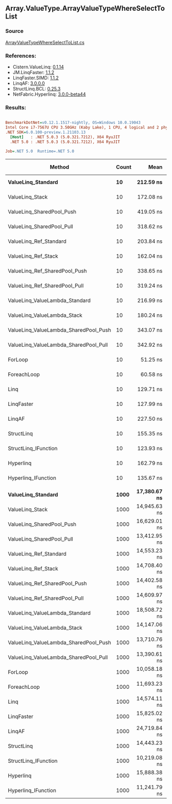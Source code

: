 ﻿## Array.ValueType.ArrayValueTypeWhereSelectToList

### Source
[ArrayValueTypeWhereSelectToList.cs](../LinqBenchmarks/Array/ValueType/ArrayValueTypeWhereSelectToList.cs)

### References:
- Cistern.ValueLinq: [0.1.14](https://www.nuget.org/packages/Cistern.ValueLinq/0.1.14)
- JM.LinqFaster: [1.1.2](https://www.nuget.org/packages/JM.LinqFaster/1.1.2)
- LinqFaster.SIMD: [1.1.2](https://www.nuget.org/packages/LinqFaster.SIMD/1.0.3)
- LinqAF: [3.0.0.0](https://www.nuget.org/packages/LinqAF/3.0.0.0)
- StructLinq.BCL: [0.25.3](https://www.nuget.org/packages/StructLinq.BCL/0.25.3)
- NetFabric.Hyperlinq: [3.0.0-beta44](https://www.nuget.org/packages/NetFabric.Hyperlinq/3.0.0-beta44)

### Results:
``` ini

BenchmarkDotNet=v0.12.1.1517-nightly, OS=Windows 10.0.19043
Intel Core i7-7567U CPU 3.50GHz (Kaby Lake), 1 CPU, 4 logical and 2 physical cores
.NET SDK=6.0.100-preview.1.21103.13
  [Host]   : .NET 5.0.3 (5.0.321.7212), X64 RyuJIT
  .NET 5.0 : .NET 5.0.3 (5.0.321.7212), X64 RyuJIT

Job=.NET 5.0  Runtime=.NET 5.0  

```
|                                Method | Count |         Mean |      Error |     StdDev | Ratio | RatioSD |   Gen 0 |   Gen 1 | Gen 2 | Allocated |
|-------------------------------------- |------ |-------------:|-----------:|-----------:|------:|--------:|--------:|--------:|------:|----------:|
|                    **ValueLinq_Standard** |    **10** |    **212.59 ns** |   **0.380 ns** |   **0.336 ns** |  **4.15** |    **0.03** |  **0.0880** |       **-** |     **-** |     **184 B** |
|                       ValueLinq_Stack |    10 |    172.08 ns |   0.487 ns |   0.431 ns |  3.36 |    0.02 |  0.0880 |       - |     - |     184 B |
|             ValueLinq_SharedPool_Push |    10 |    419.05 ns |   1.163 ns |   1.031 ns |  8.18 |    0.05 |  0.0877 |       - |     - |     184 B |
|             ValueLinq_SharedPool_Pull |    10 |    318.62 ns |   1.356 ns |   1.269 ns |  6.22 |    0.05 |  0.0877 |       - |     - |     184 B |
|                ValueLinq_Ref_Standard |    10 |    203.84 ns |   1.277 ns |   1.132 ns |  3.98 |    0.04 |  0.0880 |       - |     - |     184 B |
|                   ValueLinq_Ref_Stack |    10 |    162.04 ns |   0.869 ns |   0.726 ns |  3.16 |    0.02 |  0.0880 |       - |     - |     184 B |
|         ValueLinq_Ref_SharedPool_Push |    10 |    338.65 ns |   1.522 ns |   1.349 ns |  6.61 |    0.05 |  0.0877 |       - |     - |     184 B |
|         ValueLinq_Ref_SharedPool_Pull |    10 |    319.24 ns |   0.826 ns |   0.732 ns |  6.23 |    0.04 |  0.0877 |       - |     - |     184 B |
|        ValueLinq_ValueLambda_Standard |    10 |    216.99 ns |   0.943 ns |   0.882 ns |  4.23 |    0.02 |  0.0880 |       - |     - |     184 B |
|           ValueLinq_ValueLambda_Stack |    10 |    180.24 ns |   1.446 ns |   1.282 ns |  3.52 |    0.04 |  0.0880 |       - |     - |     184 B |
| ValueLinq_ValueLambda_SharedPool_Push |    10 |    343.07 ns |   0.746 ns |   0.698 ns |  6.69 |    0.05 |  0.0877 |       - |     - |     184 B |
| ValueLinq_ValueLambda_SharedPool_Pull |    10 |    342.92 ns |   0.837 ns |   0.783 ns |  6.69 |    0.05 |  0.0877 |       - |     - |     184 B |
|                               ForLoop |    10 |     51.25 ns |   0.350 ns |   0.310 ns |  1.00 |    0.00 |  0.1492 |       - |     - |     312 B |
|                           ForeachLoop |    10 |     60.58 ns |   0.711 ns |   0.630 ns |  1.18 |    0.01 |  0.1491 |       - |     - |     312 B |
|                                  Linq |    10 |    129.71 ns |   0.594 ns |   0.463 ns |  2.53 |    0.02 |  0.2525 |       - |     - |     528 B |
|                            LinqFaster |    10 |    127.99 ns |   1.030 ns |   0.913 ns |  2.50 |    0.02 |  0.4780 |       - |     - |   1,000 B |
|                                LinqAF |    10 |    227.50 ns |   3.560 ns |   3.330 ns |  4.44 |    0.07 |  0.1490 |       - |     - |     312 B |
|                            StructLinq |    10 |    155.35 ns |   0.573 ns |   0.536 ns |  3.03 |    0.02 |  0.1338 |       - |     - |     280 B |
|                  StructLinq_IFunction |    10 |    123.93 ns |   0.478 ns |   0.447 ns |  2.42 |    0.02 |  0.0880 |       - |     - |     184 B |
|                             Hyperlinq |    10 |    162.79 ns |   0.573 ns |   0.508 ns |  3.18 |    0.03 |  0.0880 |       - |     - |     184 B |
|                   Hyperlinq_IFunction |    10 |    135.67 ns |   0.937 ns |   0.877 ns |  2.65 |    0.03 |  0.0880 |       - |     - |     184 B |
|                                       |       |              |            |            |       |         |         |         |       |           |
|                    **ValueLinq_Standard** |  **1000** | **17,380.67 ns** |  **97.006 ns** |  **75.736 ns** |  **1.72** |    **0.01** | **31.2195** |       **-** |     **-** |  **65,504 B** |
|                       ValueLinq_Stack |  1000 | 14,945.63 ns |  44.392 ns |  39.352 ns |  1.49 |    0.01 | 30.2887 |       - |     - |  64,112 B |
|             ValueLinq_SharedPool_Push |  1000 | 16,629.01 ns | 118.274 ns | 104.847 ns |  1.65 |    0.02 | 15.3809 |       - |     - |  32,248 B |
|             ValueLinq_SharedPool_Pull |  1000 | 13,412.95 ns |  64.141 ns |  56.859 ns |  1.33 |    0.01 | 15.3809 |       - |     - |  32,248 B |
|                ValueLinq_Ref_Standard |  1000 | 14,553.23 ns |  66.010 ns |  51.536 ns |  1.44 |    0.01 | 31.2347 |       - |     - |  65,504 B |
|                   ValueLinq_Ref_Stack |  1000 | 14,708.40 ns |  29.438 ns |  24.582 ns |  1.46 |    0.01 | 30.2887 |       - |     - |  64,112 B |
|         ValueLinq_Ref_SharedPool_Push |  1000 | 14,402.58 ns | 119.449 ns | 111.732 ns |  1.43 |    0.02 | 15.3809 |       - |     - |  32,248 B |
|         ValueLinq_Ref_SharedPool_Pull |  1000 | 14,609.97 ns |  50.317 ns |  47.067 ns |  1.45 |    0.01 | 15.3809 |       - |     - |  32,248 B |
|        ValueLinq_ValueLambda_Standard |  1000 | 18,508.72 ns | 367.219 ns | 806.055 ns |  1.80 |    0.16 | 31.2195 |       - |     - |  65,504 B |
|           ValueLinq_ValueLambda_Stack |  1000 | 14,147.06 ns | 164.313 ns | 153.698 ns |  1.41 |    0.01 | 30.2887 |       - |     - |  64,112 B |
| ValueLinq_ValueLambda_SharedPool_Push |  1000 | 13,710.76 ns |  52.718 ns |  46.733 ns |  1.36 |    0.01 | 15.3809 |       - |     - |  32,248 B |
| ValueLinq_ValueLambda_SharedPool_Pull |  1000 | 13,390.61 ns |  93.569 ns |  87.525 ns |  1.33 |    0.02 | 15.3809 |       - |     - |  32,248 B |
|                               ForLoop |  1000 | 10,058.18 ns |  77.282 ns |  72.290 ns |  1.00 |    0.00 | 31.2347 |       - |     - |  65,504 B |
|                           ForeachLoop |  1000 | 11,693.23 ns |  74.520 ns |  69.706 ns |  1.16 |    0.01 | 31.2347 |       - |     - |  65,504 B |
|                                  Linq |  1000 | 14,574.11 ns | 111.188 ns |  98.565 ns |  1.45 |    0.01 | 31.2347 |       - |     - |  65,720 B |
|                            LinqFaster |  1000 | 15,825.02 ns |  83.310 ns |  77.928 ns |  1.57 |    0.01 | 58.3801 | 14.5874 |     - | 128,488 B |
|                                LinqAF |  1000 | 24,719.84 ns | 371.480 ns | 329.308 ns |  2.46 |    0.04 | 31.2195 |       - |     - |  65,504 B |
|                            StructLinq |  1000 | 14,443.23 ns |  57.416 ns |  50.898 ns |  1.44 |    0.01 | 15.3809 |       - |     - |  32,344 B |
|                  StructLinq_IFunction |  1000 | 10,219.08 ns |  58.086 ns |  51.492 ns |  1.02 |    0.01 | 15.3809 |       - |     - |  32,248 B |
|                             Hyperlinq |  1000 | 15,888.38 ns | 145.524 ns | 129.003 ns |  1.58 |    0.01 | 15.3809 |       - |     - |  32,248 B |
|                   Hyperlinq_IFunction |  1000 | 11,241.79 ns |  71.942 ns |  63.774 ns |  1.12 |    0.01 | 15.3809 |       - |     - |  32,248 B |
